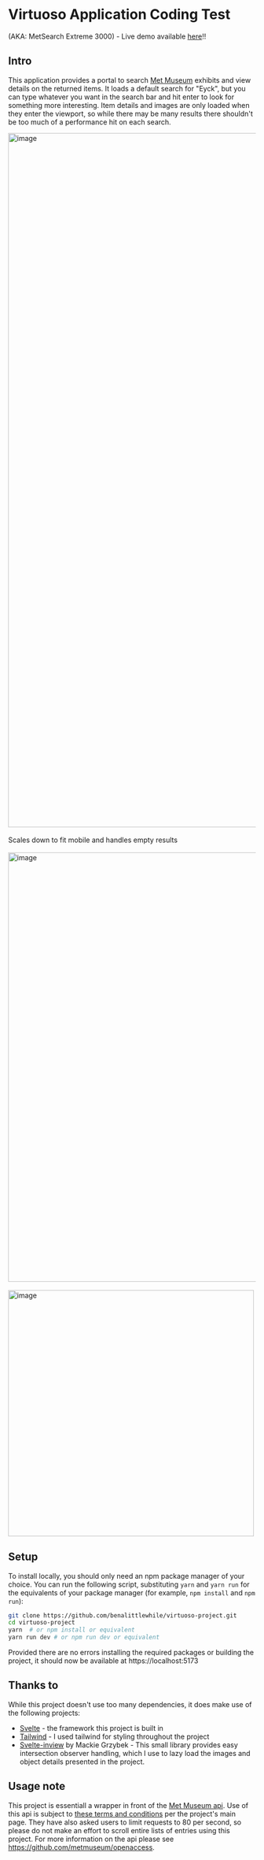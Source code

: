 # Virtuoso Application Coding Test
(AKA: MetSearch Extreme 3000) - Live demo available [here](https://virtuoso-project.vercel.app/)!!

## Intro

This application provides a portal to search [Met Museum](https://www.metmuseum.org/) exhibits and view details on the returned items. It loads a default search for "Eyck", but you can type whatever you want in the search bar and hit enter to look for something more interesting. Item details and images are only loaded when they enter the viewport, so while there may be many results there shouldn't be too much of a performance hit on each search.

<img width="1410" alt="image" src="https://github.com/user-attachments/assets/ab6d3983-671e-4ccd-a847-81816926ca7b">
<br><br>
Scales down to fit mobile and handles empty results 
<br><br>
<img width="872" alt="image" src="https://github.com/user-attachments/assets/a6e17738-823c-4739-91dc-9edbee6be86c">
<br><br>
<img width="500" alt="image" src="https://github.com/user-attachments/assets/81e65308-283f-456d-9b17-b878e2525fa3">

## Setup

To install locally, you should only need an npm package manager of your choice. You can run the following script, substituting `yarn` and `yarn run` for the equivalents of your package manager (for example, `npm install` and `npm run`):

```bash
git clone https://github.com/benalittlewhile/virtuoso-project.git
cd virtuoso-project
yarn  # or npm install or equivalent
yarn run dev # or npm run dev or equivalent
```
Provided there are no errors installing the required packages or building the project, it should now be available at https://localhost:5173

## Thanks to

While this project doesn't use too many dependencies, it does make use of the following projects:

- [Svelte](https://svelte.dev/) - the framework this project is built in
- [Tailwind](https://tailwindcss.com/) - I used tailwind for styling throughout the project
- [Svelte-inview](https://github.com/maciekgrzybek/svelte-inview/) by Mackie Grzybek - This small library provides easy intersection observer handling, which I use to lazy load the images and object details presented in the project.

## Usage note

This project is essentiall a wrapper in front of the [Met Museum api](https://metmuseum.github.io/). Use of this api is subject to [these terms and conditions](https://www.metmuseum.org/information/terms-and-conditions) per the project's main page. They have also asked users to limit requests to 80 per second, so please do not make an effort to scroll entire lists of entries using this project. For more information on the api please see https://github.com/metmuseum/openaccess.
